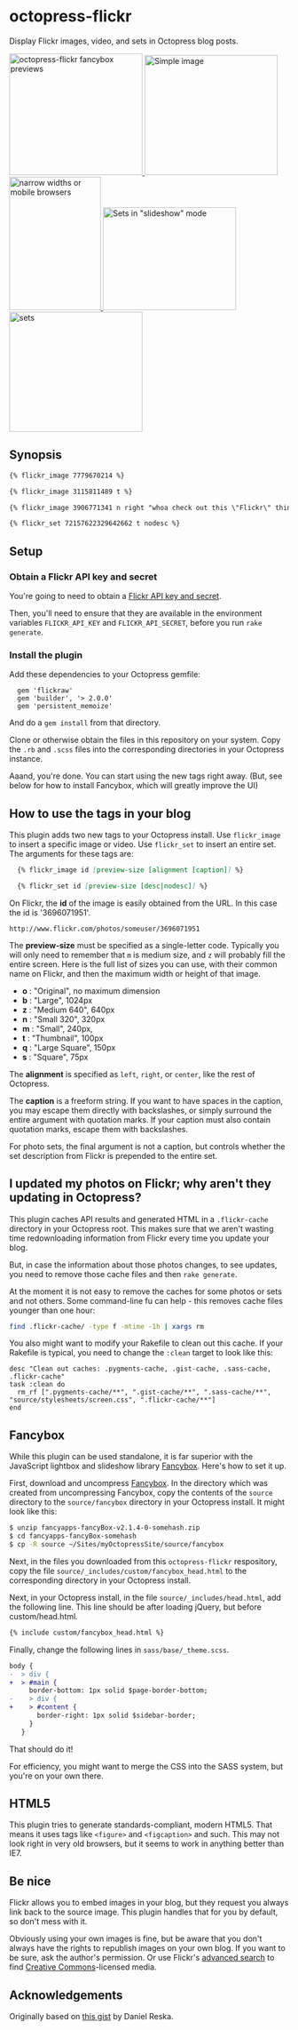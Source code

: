 octopress-flickr
================

Display Flickr images, video, and sets in Octopress blog posts.

<p>
<a href="http://www.flickr.com/photos/brevity/8604488662">
<img src="http://farm9.staticflickr.com/8102/8604488662_0bca4dbd8d_m.jpg" title="octopress-flickr fancybox previews" style="width: 240px; height: 219px;">
</a>
<a href="http://www.flickr.com/photos/brevity/8604488436">
<img src="http://farm9.staticflickr.com/8402/8604488436_9144764e1d_m.jpg" title="Simple image" style="width: 240px; height: 216px;">
</a>
<a href="http://www.flickr.com/photos/brevity/8603387443">
<img src="http://farm9.staticflickr.com/8546/8603387443_91763db0bb_m.jpg" title="narrow widths or mobile browsers" style="width: 165px; height: 240px;">
</a>
<a href="http://www.flickr.com/photos/brevity/8603387237">
<img src="http://farm9.staticflickr.com/8536/8603387237_83511ec935_m.jpg" title="Sets in &quot;slideshow&quot; mode" style="width: 240px; height: 185px;">
</a>
<a href="http://www.flickr.com/photos/brevity/8604487732">
<img src="http://farm9.staticflickr.com/8250/8604487732_e20492a366_m.jpg" title="sets" style="width: 240px; height: 216px;">
</a>
</p>

## Synopsis

``` md
{% flickr_image 7779670214 %}

{% flickr_image 3115811489 t %}

{% flickr_image 3906771341 n right "whoa check out this \"Flickr\" thing!" %}

{% flickr_set 72157622329642662 t nodesc %}
```

## Setup

### Obtain a Flickr API key and secret

You're going to need to obtain a [Flickr API key and secret](http://www.flickr.com/services/developer/api/).

Then, you'll need to ensure that they are available in the environment variables `FLICKR_API_KEY` and `FLICKR_API_SECRET`, 
before you run `rake generate`. 

### Install the plugin

Add these dependencies to your Octopress gemfile:

``` Rakefile
  gem 'flickraw'
  gem 'builder', '> 2.0.0'
  gem 'persistent_memoize'
```

And do a `gem install` from that directory.

Clone or otherwise obtain the files in this repository on your system. Copy the `.rb` and `.scss` files into
the corresponding directories in your Octopress instance.

Aaand, you're done. You can start using the new tags right away. (But, see below for how to install Fancybox,
which will greatly improve the UI)

## How to use the tags in your blog

This plugin adds two new tags to your Octopress install. Use `flickr_image` to insert a specific image or video. 
Use `flickr_set` to insert an entire set. The arguments for these tags are:

``` md
  {% flickr_image id [preview-size [alignment [caption]] %}

  {% flickr_set id [preview-size [desc|nodesc]] %}
```

On Flickr, the **id** of the image is easily obtained from the URL. In this case the id is '3696071951'.

    http://www.flickr.com/photos/someuser/3696071951

The **preview-size** must be specified as a single-letter code. Typically you will only need to remember that `m` is medium size,
and `z` will probably fill the entire screen. Here is the full list of sizes you can use, with their common name on Flickr,
and then the maximum width or height of that image.

* **o**  : "Original", no maximum dimension
* **b**  : "Large", 1024px
* **z**  : "Medium 640", 640px
* **n**  : "Small 320", 320px
* **m**  : "Small", 240px,
* **t**  : "Thumbnail", 100px
* **q**  : "Large Square", 150px
* **s**  : "Square", 75px

The **alignment** is specified as `left`, `right`, or `center`, like the rest of Octopress.

The **caption** is a freeform string. If you want to have spaces in the caption, you may escape them directly with backslashes, or simply surround 
the entire argument with quotation marks. If your caption must also contain quotation marks, escape them with backslashes.

For photo sets, the final argument is not a caption, but controls whether the set description from Flickr is prepended to the entire set.

## I updated my photos on Flickr; why aren't they updating in Octopress?

This plugin caches API results and generated HTML in a `.flickr-cache` directory in your Octopress root. This makes sure that we aren't wasting
time redownloading information from Flickr every time you update your blog. 

But, in case the information about those photos changes, to see updates, you need to remove those cache files and then `rake generate`.

At the moment it is not easy to remove the caches for some photos or sets and not others. Some command-line fu can help - this removes cache
files younger than one hour:

``` sh
find .flickr-cache/ -type f -mtime -1h | xargs rm
```

You also might want to modify your Rakefile to clean out this cache. If your Rakefile is typical, you need to change the `:clean` target to look 
like this:

``` Rakefile
desc "Clean out caches: .pygments-cache, .gist-cache, .sass-cache, .flickr-cache"
task :clean do
  rm_rf [".pygments-cache/**", ".gist-cache/**", ".sass-cache/**", "source/stylesheets/screen.css", ".flickr-cache/**"]
end
```


## Fancybox 

While this plugin can be used standalone, it is far superior with the JavaScript lightbox and slideshow library 
[Fancybox](http://fancyapps.com/fancybox/). Here's how to set it up.

First, download and uncompress [Fancybox](http://fancyapps.com/fancybox/).
In the directory which was created from uncompressing Fancybox,
copy the contents of the `source` directory to the `source/fancybox`
directory in your Octopress install. It might look like this:

``` sh
$ unzip fancyapps-fancyBox-v2.1.4-0-somehash.zip
$ cd fancyapps-fancyBox-somehash
$ cp -R source ~/Sites/myOctopressSite/source/fancybox
```

Next, in the files you downloaded from this `octopress-flickr` respository, copy the file
`source/_includes/custom/fancybox_head.html` to the corresponding directory in your Octopress install.

Next, in your Octopress install, in the file `source/_includes/head.html`, add the following line. This line should be after loading jQuery, but 
before custom/head.html.

``` markdown
{% include custom/fancybox_head.html %} 
```

Finally, change the following lines in `sass/base/_theme.scss`.

``` diff
body {
-  > div {
+  > #main {
     border-bottom: 1px solid $page-border-bottom;
-    > div {
+    > #content {
       border-right: 1px solid $sidebar-border;
     }
   }
```

That should do it!

For efficiency, you might want to merge the CSS into the SASS system, but you're on your own there.

## HTML5

This plugin tries to generate standards-compliant, modern HTML5. That means it uses tags like `<figure>` and `<figcaption>` and such. This may not look right in very old browsers, 
but it seems to work in anything better than IE7. 

## Be nice

Flickr allows you to embed images in your blog, but they request you always link back to the source image. This plugin handles that for you by
default, so don't mess with it.

Obviously using your own images is fine, but be aware that you don't always have the rights to republish images on your own blog. If you want to
be sure, ask the author's permission. Or use Flickr's [advanced search](https://www.flickr.com/search/advanced/) to find [Creative Commons](https://creativecommons.org)-licensed media. 



## Acknowledgements

Originally based on [this gist](https://gist.github.com/danielres/3156265) by Daniel Reska.

